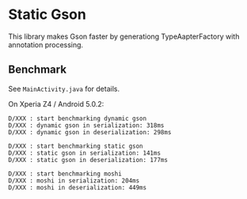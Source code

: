 # Static Gson

This library makes Gson faster by generationg TypeAapterFactory with annotation processing.

## Benchmark

See `MainActivity.java` for details.

On Xperia Z4 / Android 5.0.2:

```
D/XXX : start benchmarking dynamic gson
D/XXX : dynamic gson in serialization: 318ms
D/XXX : dynamic gson in deserialization: 298ms

D/XXX : start benchmarking static gson
D/XXX : static gson in serialization: 141ms
D/XXX : static gson in deserialization: 177ms

D/XXX : start benchmarking moshi
D/XXX : moshi in serialization: 204ms
D/XXX : moshi in deserialization: 449ms
```
